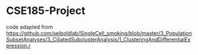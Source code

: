 # CSE185-Project
code adapted from https://github.com/seiboldlab/SingleCell_smoking/blob/master/3_PopulationSubsetAnalyses/3_CiliatedSubclusterAnalysis/1_ClusteringAndDifferentialExpression.r
